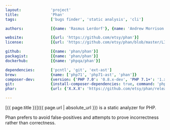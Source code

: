 ```yaml
---
layout:             'project'
title:              'Phan'
tags:               ['bugs finder', 'static analysis', 'cli']

authors:            [{name: 'Rasmus Lerdorf'}, {name: 'Andrew Morrison'}] 

website:            [{url: 'https://github.com/etsy/phan'}]
license:            [{url: 'https://github.com/etsy/phan/blob/master/LICENSE', label: 'MIT License'}]

github:             [{name: 'phan/phan'}]
packagist:          [{name: 'phan/phan'}]               
dockerhub:          [{name: 'phpqa/phan'}]     

dependencies:       ['pcntl', 'git', 'ext-ast']
brew:               {name: ['php71', 'php71-ast', 'phan']}
composer-dev:       {version: {'PHP 7.0': '0.8.x-dev', 'PHP 7.1+': '1.x'}, command: 'vendor/bin/phan'}
git:                {install-composer-dependencies: true, command: 'php phan'}
phar:               {url: {'X.X.X': 'https://github.com/etsy/phan/releases/download/X.X.X/phan.phar'}}

---
```


[{{ page.title }}]({{ page.url | absolute_url }}) is a static analyzer for PHP.
 
<!--more--> 

Phan prefers to avoid false-positives and attempts to prove incorrectness rather than correctness.

